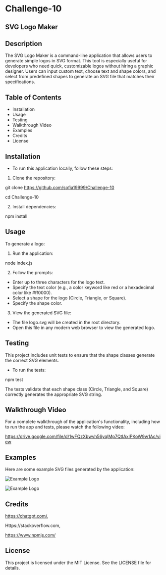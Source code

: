 # Challenge-10

## SVG Logo Maker


## Description

The SVG Logo Maker is a command-line application that allows users to generate simple logos in SVG format. This tool is especially useful for developers who need quick, customizable logos without hiring a graphic designer. Users can input custom text, choose text and shape colors, and select from predefined shapes to generate an SVG file that matches their specifications.

## Table of Contents
* Installation
* Usage
* Testing
* Walkthrough Video
* Examples
* Credits 
* License



## Installation
* To run this application locally, follow these steps:

1. Clone the repository:
 
git clone https://github.com/sofia19999/Challenge-10

cd Challenge-10

2. Install dependencies:

npm install


## Usage
To generate a logo:

1. Run the application:


node index.js

2. Follow the prompts:

* Enter up to three characters for the logo text.
* Specify the text color (e.g., a color keyword like red or a hexadecimal color like #ff0000).
* Select a shape for the logo (Circle, Triangle, or Square).
* Specify the shape color.


3. View the generated SVG file:

* The file logo.svg will be created in the root directory.
* Open this file in any modern web browser to view the generated logo.


## Testing


This project includes unit tests to ensure that the shape classes generate the correct SVG elements.

* To run the tests:


npm test

The tests validate that each shape class (Circle, Triangle, and Square) correctly generates the appropriate SVG string.

## Walkthrough Video

For a complete walkthrough of the application's functionality, including how to run the app and tests, please watch the following video:

https://drive.google.com/file/d/1wFQzXbwvh56yqIMp7QtIAxIPKoW9w1Ac/view




## Examples
Here are some example SVG files generated by the application:

![Example Logo](/examples/Screenshot%202024-08-21%20at%202.27.05 AM.png)


![Example Logo](/examples/Screenshot%202024-08-21%20at%202.39.43 AM.png)



## Credits

https://chatgpt.com/,

Https://stackoverflow.com,

https://www.npmjs.com/

## License
This project is licensed under the MIT License. See the LICENSE file for details.



